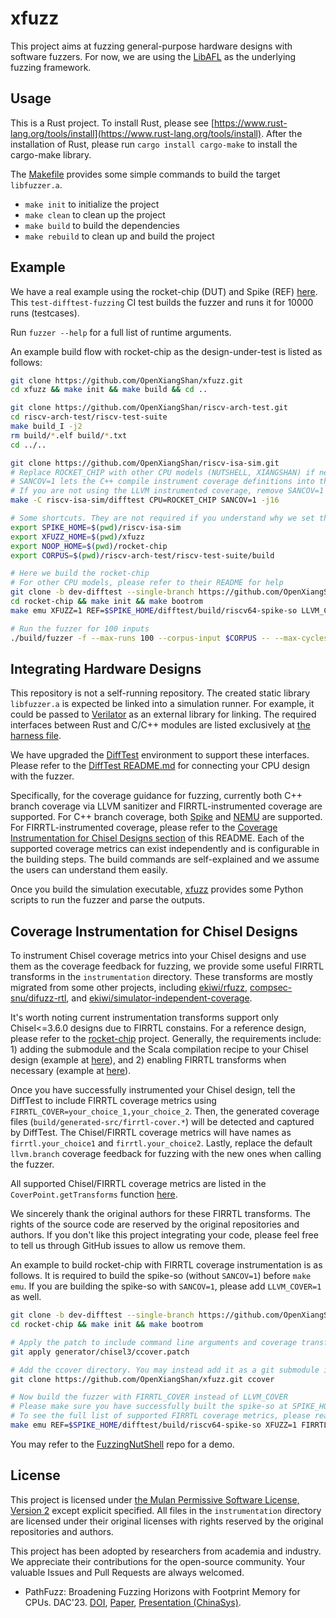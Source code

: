 # xfuzz

This project aims at fuzzing general-purpose hardware designs with software fuzzers.
For now, we are using the [LibAFL](https://github.com/AFLplusplus/LibAFL) as the underlying fuzzing framework.

## Usage

This is a Rust project. To install Rust, please see [https://www.rust-lang.org/tools/install](https://www.rust-lang.org/tools/install). After the installation of Rust, please run `cargo install cargo-make` to install the cargo-make library.

The [Makefile](Makefile) provides some simple commands to build the target `libfuzzer.a`.

- `make init` to initialize the project
- `make clean` to clean up the project
- `make build` to build the dependencies
- `make rebuild` to clean up and build the project

## Example

We have a real example using the rocket-chip (DUT) and Spike (REF) [here](https://github.com/OpenXiangShan/difftest/blob/master/.github/workflows/main.yml#L205-L267).
This `test-difftest-fuzzing` CI test builds the fuzzer and runs it for 10000 runs (testcases).

Run `fuzzer --help` for a full list of runtime arguments.

An example build flow with rocket-chip as the design-under-test is listed as follows:

```bash
git clone https://github.com/OpenXiangShan/xfuzz.git
cd xfuzz && make init && make build && cd ..

git clone https://github.com/OpenXiangShan/riscv-arch-test.git
cd riscv-arch-test/riscv-test-suite
make build_I -j2
rm build/*.elf build/*.txt
cd ../..

git clone https://github.com/OpenXiangShan/riscv-isa-sim.git
# Replace ROCKET_CHIP with other CPU models (NUTSHELL, XIANGSHAN) if necessary
# SANCOV=1 lets the C++ compile instrument coverage definitions into the elf
# If you are not using the LLVM instrumented coverage, remove SANCOV=1 and rebuild it after `make clean`
make -C riscv-isa-sim/difftest CPU=ROCKET_CHIP SANCOV=1 -j16

# Some shortcuts. They are not required if you understand why we set them
export SPIKE_HOME=$(pwd)/riscv-isa-sim
export XFUZZ_HOME=$(pwd)/xfuzz
export NOOP_HOME=$(pwd)/rocket-chip
export CORPUS=$(pwd)/riscv-arch-test/riscv-test-suite/build

# Here we build the rocket-chip
# For other CPU models, please refer to their README for help
git clone -b dev-difftest --single-branch https://github.com/OpenXiangShan/rocket-chip.git
cd rocket-chip && make init && make bootrom
make emu XFUZZ=1 REF=$SPIKE_HOME/difftest/build/riscv64-spike-so LLVM_COVER=1 -j16

# Run the fuzzer for 100 inputs
./build/fuzzer -f --max-runs 100 --corpus-input $CORPUS -- --max-cycles 10000
```

## Integrating Hardware Designs

This repository is not a self-running repository.
The created static library `libfuzzer.a` is expected be linked into a simulation runner.
For example, it could be passed to [Verilator](https://github.com/verilator/verilator) as an external library for linking.
The required interfaces between Rust and C/C++ modules are listed exclusively at [the harness file](src/harness.rs).

We have upgraded the [DiffTest](https://github.com/OpenXiangShan/difftest) environment to support these interfaces.
Please refer to the [DiffTest README.md](https://github.com/OpenXiangShan/difftest/blob/master/README.md) for connecting your CPU design with the fuzzer.

Specifically, for the coverage guidance for fuzzing, currently both C++ branch coverage via LLVM sanitizer and FIRRTL-instrumented coverage are supported.
For C++ branch coverage, both [Spike](https://github.com/OpenXiangShan/riscv-isa-sim) and [NEMU](https://github.com/OpenXiangShan/NEMU) are supported.
For FIRRTL-instrumented coverage, please refer to the [Coverage Instrumentation for Chisel Designs section](#coverage-instrumentation-for-chisel-designs) of this README.
Each of the supported coverage metrics can exist independently and is configurable in the building steps.
The build commands are self-explained and we assume the users can understand them easily.

Once you build the simulation executable, [xfuzz](xfuzz) provides some Python scripts to run the fuzzer and parse the outputs.

## Coverage Instrumentation for Chisel Designs

To instrument Chisel coverage metrics into your Chisel designs and use them as the coverage feedback for fuzzing, we provide some useful FIRRTL transforms in the `instrumentation` directory.
These transforms are mostly migrated from some other projects, including [ekiwi/rfuzz](https://github.com/ekiwi/rfuzz), [compsec-snu/difuzz-rtl](https://github.com/compsec-snu/difuzz-rtl), and [ekiwi/simulator-independent-coverage](https://github.com/ekiwi/simulator-independent-coverage).

It's worth noting current instrumentation transforms support only Chisel<=3.6.0 designs due to FIRRTL constains.
For a reference design, please refer to the [rocket-chip](https://github.com/OpenXiangShan/rocket-chip/tree/dev-difftest) project.
Generally, the requirements include: 1) adding the submodule and the Scala compilation recipe to your Chisel design (example at [here](https://github.com/OpenXiangShan/rocket-chip/blob/dev-difftest/build.sc#L87-L111)), and 2) enabling FIRRTL transforms when necessary (example at [here](https://github.com/OpenXiangShan/rocket-chip/blob/dev-difftest/generator/chisel3/ccover.patch)).

Once you have successfully instrumented your Chisel design, tell the DiffTest to include FIRRTL coverage metrics using `FIRRTL_COVER=your_choice_1,your_choice_2`.
Then, the generated coverage files (`build/generated-src/firrtl-cover.*`) will be detected and captured by DiffTest.
The Chisel/FIRRTL coverage metrics will have names as `firrtl.your_choice1` and `firrtl.your_choice2`.
Lastly, replace the default `llvm.branch` coverage feedback for fuzzing with the new ones when calling the fuzzer.

All supported Chisel/FIRRTL coverage metrics are listed in the `CoverPoint.getTransforms` function [here](instrumentation/src/xfuzz/CoverPointTransform.scala).

We sincerely thank the original authors for these FIRRTL transforms.
The rights of the source code are reserved by the original repositories and authors.
If you don't like this project integrating your code, please feel free to tell us through GitHub issues to allow us remove them.

An example to build rocket-chip with FIRRTL coverage instrumentation is as follows.
It is required to build the spike-so (without `SANCOV=1`) before `make emu`.
If you are building the spike-so with `SANCOV=1`, please add `LLVM_COVER=1` as well.

```bash
git clone -b dev-difftest --single-branch https://github.com/OpenXiangShan/rocket-chip.git
cd rocket-chip && make init && make bootrom

# Apply the patch to include command line arguments and coverage transforms
git apply generator/chisel3/ccover.patch

# Add the ccover directory. You may instead add it as a git submodule if you want to track the changes
git clone https://github.com/OpenXiangShan/xfuzz.git ccover

# Now build the fuzzer with FIRRTL_COVER instead of LLVM_COVER
# Please make sure you have successfully built the spike-so at SPIKE_HOME without SANCOV=1
# To see the full list of supported FIRRTL coverage metrics, please read this README again
make emu REF=$SPIKE_HOME/difftest/build/riscv64-spike-so XFUZZ=1 FIRRTL_COVER=mux,control,line,toggle,ready_valid -j16
```

You may refer to the [FuzzingNutShell](https://github.com/poemonsense/FuzzingNutShell) repo for a demo.

## License

This project is licensed under [the Mulan Permissive Software License, Version 2](LICENSE) except explicit specified.
All files in the `instrumentation` directory are licensed under their original licenses with rights reserved by the original repositories and authors.

This project has been adopted by researchers from academia and industry.
We appreciate their contributions for the open-source community.
Your valuable Issues and Pull Requests are always welcomed.

- PathFuzz: Broadening Fuzzing Horizons with Footprint Memory for CPUs. DAC'23. [DOI](https://doi.org/10.1145/3649329.3655911), [Paper](https://www.dac.com/proceedings61), [Presentation (ChinaSys)](http://www.cnsys24-spring.org.cn/ppt/Oral1_%E5%BE%90%E6%98%93%E9%9A%BE.pdf).
